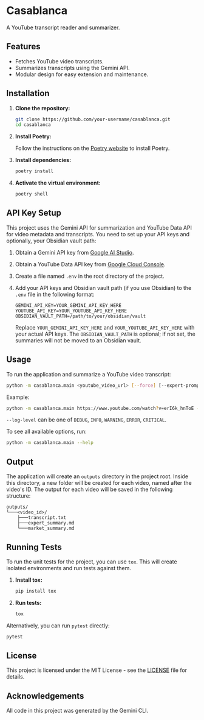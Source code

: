 # Casablanca

A YouTube transcript reader and summarizer.

## Features

- Fetches YouTube video transcripts.
- Summarizes transcripts using the Gemini API.
- Modular design for easy extension and maintenance.

## Installation

1.  **Clone the repository:**

    ```bash
    git clone https://github.com/your-username/casablanca.git
    cd casablanca
    ```

2.  **Install Poetry:**

    Follow the instructions on the [Poetry website](https://python-poetry.org/docs/#installation) to install Poetry.

3.  **Install dependencies:**

    ```bash
    poetry install
    ```

4.  **Activate the virtual environment:**

    ```bash
    poetry shell
    ```

## API Key Setup

This project uses the Gemini API for summarization and YouTube Data API for video metadata and transcripts. You need to set up your API keys and optionally, your Obsidian vault path:

1.  Obtain a Gemini API key from [Google AI Studio](https://aistudio.google.com/app/apikey).
2.  Obtain a YouTube Data API key from [Google Cloud Console](https://console.cloud.google.com/apis/credentials).
3.  Create a file named `.env` in the root directory of the project.
4.  Add your API keys and Obsidian vault path (if you use Obsidian) to the `.env` file in the following format:

    ```
    GEMINI_API_KEY=YOUR_GEMINI_API_KEY_HERE
    YOUTUBE_API_KEY=YOUR_YOUTUBE_API_KEY_HERE
    OBSIDIAN_VAULT_PATH=/path/to/your/obsidian/vault
    ```

    Replace `YOUR_GEMINI_API_KEY_HERE` and `YOUR_YOUTUBE_API_KEY_HERE` with your actual API keys. The `OBSIDIAN_VAULT_PATH` is optional; if not set, the summaries will not be moved to an Obsidian vault.

## Usage

To run the application and summarize a YouTube video transcript:

```bash
python -m casablanca.main <youtube_video_url> [--force] [--expert-prompt <"custom prompt">] [--market-prompt <"custom prompt">] [--categories <"cat1,cat2,cat3">] [--log-level <LEVEL>]
```

Example:

```bash
python -m casablanca.main https://www.youtube.com/watch?v=erI6k_hnToE --force --expert-prompt "Summarize expert opinions concisely." --categories "Tech,Finance" --log-level DEBUG
```

`--log-level` can be one of `DEBUG`, `INFO`, `WARNING`, `ERROR`, `CRITICAL`.

To see all available options, run:

```bash
python -m casablanca.main --help
```

## Output

The application will create an `outputs` directory in the project root. Inside this directory, a new folder will be created for each video, named after the video's ID. The output for each video will be saved in the following structure:

```
outputs/
└───<video_id>/
    ├───transcript.txt
    ├───expert_summary.md
    └───market_summary.md
```

## Running Tests

To run the unit tests for the project, you can use `tox`. This will create isolated environments and run tests against them.

1.  **Install tox:**

    ```bash
    pip install tox
    ```

2.  **Run tests:**

    ```bash
    tox
    ```

Alternatively, you can run `pytest` directly:

```bash
pytest
```

## License

This project is licensed under the MIT License - see the [LICENSE](LICENSE) file for details.

## Acknowledgements

All code in this project was generated by the Gemini CLI.